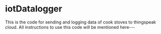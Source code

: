# iotDatalogger
This is the code for sending and logging data of cook stoves to thingspeak cloud.
All instructions to use this code will be mentioned here---

